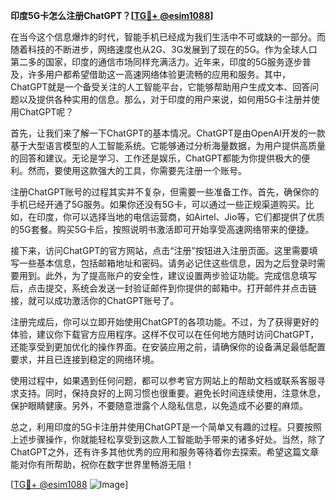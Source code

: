 **印度5G卡怎么注册ChatGPT？[[TG💪+ @esim1088](https://t.me/s/esim1088)]**

在当今这个信息爆炸的时代，智能手机已经成为我们生活中不可或缺的一部分。而随着科技的不断进步，网络速度也从2G、3G发展到了现在的5G。作为全球人口第二多的国家，印度的通信市场同样充满活力。近年来，印度的5G服务逐步普及，许多用户都希望借助这一高速网络体验更流畅的应用和服务。其中，ChatGPT就是一个备受关注的人工智能平台，它能够帮助用户生成文本、回答问题以及提供各种实用的信息。那么，对于印度的用户来说，如何用5G卡注册并使用ChatGPT呢？

首先，让我们来了解一下ChatGPT的基本情况。ChatGPT是由OpenAI开发的一款基于大型语言模型的人工智能系统。它能够通过分析海量数据，为用户提供高质量的回答和建议。无论是学习、工作还是娱乐，ChatGPT都能为你提供极大的便利。然而，要使用这款强大的工具，你需要先注册一个账号。

注册ChatGPT账号的过程其实并不复杂，但需要一些准备工作。首先，确保你的手机已经开通了5G服务。如果你还没有5G卡，可以通过一些正规渠道购买。比如，在印度，你可以选择当地的电信运营商，如Airtel、Jio等，它们都提供了优质的5G套餐。购买5G卡后，按照说明书激活即可开始享受高速网络带来的便捷。

接下来，访问ChatGPT的官方网站，点击“注册”按钮进入注册页面。这里需要填写一些基本信息，包括邮箱地址和密码。请务必记住这些信息，因为之后登录时需要用到。此外，为了提高账户的安全性，建议设置两步验证功能。完成信息填写后，点击提交，系统会发送一封验证邮件到你提供的邮箱中。打开邮件并点击链接，就可以成功激活你的ChatGPT账号了。

注册完成后，你可以立即开始使用ChatGPT的各项功能。不过，为了获得更好的体验，建议你下载官方应用程序。这样不仅可以在任何地方随时访问ChatGPT，还能享受到更加优化的操作界面。在安装应用之前，请确保你的设备满足最低配置要求，并且已连接到稳定的网络环境。

使用过程中，如果遇到任何问题，都可以参考官方网站上的帮助文档或联系客服寻求支持。同时，保持良好的上网习惯也很重要。避免长时间连续使用，注意休息，保护眼睛健康。另外，不要随意泄露个人隐私信息，以免造成不必要的麻烦。

总之，利用印度的5G卡注册并使用ChatGPT是一个简单又有趣的过程。只要按照上述步骤操作，你就能轻松享受到这款人工智能助手带来的诸多好处。当然，除了ChatGPT之外，还有许多其他优秀的应用和服务等待着你去探索。希望这篇文章能对你有所帮助，祝你在数字世界里畅游无阻！

[[TG💪+ @esim1088](https://t.me/s/esim1088) ![Image](https://i.postimg.cc/4NQfJmqS/Snipaste-2025-05-13-00-14-12.png)]